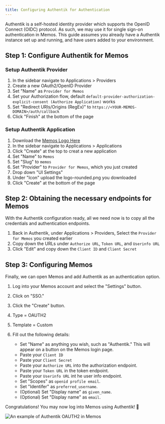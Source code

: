 ```yaml
---
title: Configuring Authentik for Authentication
---
```


Authentik is a self-hosted identity provider which supports the OpenID Connect (OIDC) protocol. As such, we may use it for single sign-on authentication in Memos. This guide assumes you already have a Authentik instance set up and running, and have users added to your environment.

## Step 1: Configure Authentik for Memos

### Setup Authentik Provider

1. In the sidebar navigate to Applications > Providers
2. Create a new OAuth2/OpenID Provider
3. Set "Name" as `Provider for Memos`
4. Set your Authorization flow, default `default-provider-authorization-explicit-consent (Authorize Application)` works
5. Set "Redirect URIs/Origins (RegEx)" to `https://<YOUR-MEMOS-DOMAIN>/auth/callback`
6. Click "Finish" at the bottom of the page

### Setup Authentik Application

1. Download the [Memos Logo Here](https://github.com/usememos/dotcom/blob/main/public/logo-rounded.png)
2. In the sidebar navigate to Applications > Applications
3. Click "Create" at the top to creat a new application
4. Set "Name" to `Memos`
5. Set "Slug" to `memos`
6. Set "Provider" to `Provider for Memos`, which you just created
7. Drop down "UI Settings"
8. Under "Icon" upload the logo-rounded.png you downloaded
9. Click "Create" at the bottom of the page

## Step 2: Obtaining the necessary endpoints for Memos

With the Authentik configuration ready, all we need now is to copy all the credentials and authentication endpoints.

1. Back in Authentik, under Applications > Providers, Select the `Provider for Memos` you created earlier
2. Copy down the URLs under `Authorize URL`, `Token URL`, and `Userinfo URL`
3. Click "Edit" and copy down the `Client ID` and `Client Secret`

## Step 3: Configuring Memos

Finally, we can open Memos and add Authentik as an authentication option.

1. Log into your Memos account and select the "Settings" button.
2. Click on "SSO."
3. Click the "Create" button.
4. Type = OAUTH2
5. Template = Custom
6. Fill out the following details:

   - Set "Name" as anything you wish, such as "Authentik." This will appear on a button on the Memos login page.
   - Paste your `Client ID`
   - Paste your `Client Secret`
   - Paste your `Authorize URL` into the authorization endpoint.
   - Paste your `Token URL` in the token endpoint.
   - Paste your `Userinfo URL` int he user info endpoint.
   - Set "Scopes" as `openid profile email`.
   - Set "Identifer" as `preferred_username`.
   - (Optional) Set "Display name" as `given_name`.
   - (Optional) Set "Display name" as `email`.

Congratulations! You may now log into Memos using Authentik! 🥳

![An example of Authentik OAUTH2 in Memos](/content/docs/advanced-settings/authentik/memos-authentik-config.png)
